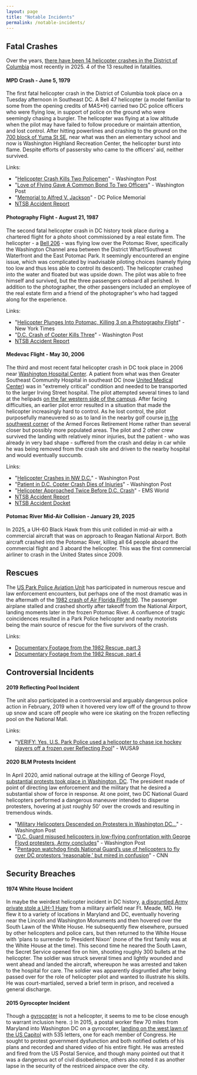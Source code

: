 ```yaml
---
layout: page
title: "Notable Incidents"
permalink: /notable-incidents/
---
```



## Fatal Crashes 

Over the years, [there have been 14 helicopter crashes in the District of Columbia](https://www.ntsb.gov/Pages/ResultsV2.aspx?queryId=86228b01-f46f-41c4-b499-199473a615b2) most recently in 2025.  4 of the 13 resulted in fatalities.  

#### MPD Crash - June 5, 1979

The first fatal helicopter crash in the District of Columbia took place on a Tuesday afternoon in Southeast DC.  A Bell 47 helicopter (a model familiar to some from the opening credits of M*A*S*H) carried two DC police officers who were flying low, in support of police on the ground who were seemingly chasing a burgler.  The helicopter was flying at a low altitude when the pilot may have failed to follow procedure or maintain attention, and lost control.  After hitting powerlines and crashing to the ground on the [700 block of Yuma St SE](https://maps.app.goo.gl/p1z12LGPc6CekQ4w8), near what was then an elementary school and now is Washington Highland Recreation Center, the helicopter burst into flame.  Despite efforts of passersby who came to the officers' aid, neither survived.  

Links: 
- "[Helicopter Crash Kills Two Policemen](https://www.washingtonpost.com/archive/local/1979/06/07/helicopter-crash-kills-two-policemen/b5b8137a-a6a5-46d5-9737-2664714dbcda/)" - Washington Post
- "[Love of Flying Gave A Common Bond To Two Officers](https://www.washingtonpost.com/archive/local/1979/06/14/love-of-flying-gave-a-common-bond-to-two-officers/bfbdf73c-0995-497b-aa41-d0c42f3182af/)" - Washington Post
- "[Memorial to Alfred V. Jackson](https://www.dcpolicememorial.org/fallen-1979-jackson-a/)" - DC Police Memorial
- [NTSB Accident Report](https://www.ntsb.gov/Pages/brief.aspx?ev_id=36353&key=0)


#### Photography Flight - August 21, 1987

The second fatal helicopter crash in DC history took place during a chartered flight for a photo shoot commissioned by a real estate firm.  The helicopter - a [Bell 206](https://en.wikipedia.org/wiki/Bell_206) - was flying low over the Potomac River, specifically the Washington Channel area between the District Wharf/Southwest Waterfront and the East Potomac Park.  It seemingly encountered an engine issue, which was complicated by inadvisable piloting choices (namely flying too low and thus less able to control its descent).  The helicopter crashed into the water and floated but was upside down.  The pilot was able to free himself and survived, but the three passengers onboard all perished. In addition to the photographer, the other passengers included an employee of the real estate firm and a friend of the photographer's who had tagged along for the experience.  

Links:
- "[Helicopter Plunges Into Potomac, Killing 3 on a Photography Flight](https://www.nytimes.com/1987/08/22/us/helicopter-plunges-into-potomac-killing-3-on-a-photography-flight.html)" - New York Times
- "[D.C. Crash of Copter Kills Three](https://www.washingtonpost.com/archive/politics/1987/08/22/dc-crash-of-copter-kills-three/67116d0b-c8f5-4741-abc4-6be7829a2aef/)" - Washington Post
- [NTSB Accident Report](https://app.ntsb.gov/pdfgenerator/ReportGeneratorFile.ashx?EventID=20001213X31729&AKey=1&RType=Final&IType=FA)

#### Medevac Flight - May 30, 2006

The third and most recent fatal helicopter crash in DC took place in 2006 near [Washington Hospital Center](https://en.wikipedia.org/wiki/MedStar_Washington_Hospital_Center).  A patient from what was then Greater Southeast Community Hospital in southeast DC (now [United Medical Center](https://en.wikipedia.org/wiki/United_Medical_Center)) was in "extremely critical" condition and needed to be transported to the larger Irving Street hospital.  The pilot attempted several times to land at the helipads [on the far western side of the campus](https://maps.app.goo.gl/ajrnHeVnwjfHYiec9).  After facing difficulties, an earlier pilot error resulted in a situation that made the helicopter increasingly hard to control. As he lost control, the pilot purposefully maneuvered so as to land in the nearby golf course [in the southwest corner](https://maps.app.goo.gl/EjhKxKkqHKip1h1i8) of the Armed Forces Retirement Home rather than several closer but possibly more populated areas.  The pilot and 2 other crew survived the landing with relatively minor injuries, but the patient - who was already in very bad shape - suffered from the crash and delay in car while he was being removed from the crash site and driven to the nearby hospital and would eventually succumb.  

Links: 
- "[Helicopter Crashes in NW D.C.](https://www.washingtonpost.com/archive/local/2006/05/31/helicopter-crashes-in-nw-dc-span-classbankheadpatient-3-in-crew-hurt-flying-to-washington-hospital-centerspan/768e618b-cb88-4681-a95e-ccb3230ab8c4/)" - Washington Post
- "[Patient in D.C. Copter Crash Dies of Injuries](https://www.washingtonpost.com/archive/local/2006/06/01/patient-in-dc-copter-crash-dies-of-injuries-span-classbankheadpilot-credited-with-heroics-in-averting-bigger-disasterspan/e1de14d4-3a7d-407b-933b-15fc75b98d04/)" - Washington Post
- "[Helicopter Approached Twice Before D.C. Crash](https://www.hmpgloballearningnetwork.com/site/emsworld/news/10340453/helicopter-approached-twice-dc-crash)" - EMS World
- [NTSB Accident Report](https://data.ntsb.gov/carol-repgen/api/Aviation/ReportMain/GenerateNewestReport/63798/pdf)
- [NTSB Accident Docket](https://data.ntsb.gov/Docket?ProjectID=63798)


#### Potomac River Mid-Air Collision - January 29, 2025  

In 2025, a UH-60 Black Hawk from this unit collided in mid-air with a commercial aircraft that was on approach to Reagan National Airport. Both aircraft crashed into the Potomac River, killing all 64 people aboard the commercial flight and 3 aboard the helicopter.  This was the first commercial airliner to crash in the United States since 2009.  

## Rescues

The [US Park Police Aviation Unit](https://helicoptersofdc.com/helicopters/2-us-park-police-aviation-unit/) has participated in numerous rescue and law enforcement encounters, but perhaps one of the most dramatic was in the aftermath of the [1982 crash of Air Florida Flight 90](https://en.wikipedia.org/wiki/Air_Florida_Flight_90). The passenger airplane stalled and crashed shortly after takeoff from the National Airport, landing moments later in the frozen Potomac River. A confluence of tragic coincidences resulted in a Park Police helicopter and nearby motorists being the main source of rescue for the five survivors of the crash.

Links: 
- [Documentary Footage from the 1982 Rescue, part 3](https://www.youtube.com/watch?v=EIb8wfXGngA)
- [Documentary Footage from the 1982 Rescue, part 4](https://www.youtube.com/watch?v=I5nTuEzMpzo)


## Controversial Incidents

#### 2019 Reflecting Pool Incident

The unit also participated in a controversial and arguably dangerous police action in February, 2019 when it hovered very low off of the ground to throw up snow and scare off people who were ice skating on the frozen reflecting pool on the National Mall.

Links: 
- "[VERIFY: Yes, U.S. Park Police used a helicopter to chase ice hockey players off a frozen over Reflecting Pool](https://www.wusa9.com/article/news/verify-yes-us-park-police-used-a-helicopter-to-chase-ice-hockey-players-off-a-frozen-over-reflecting-pool/65-3b699d02-bd70-46d7-9d26-06944b2dbd03)" - WUSA9


#### 2020 BLM Protests Incident

In April 2020, amid national outrage at the killing of George Floyd, [substantial protests took place in Washington, DC](https://en.wikipedia.org/wiki/George_Floyd_protests_in_Washington,_D.C.).  The president made of point of directing law enforcement and the military that he desired a substantial show of force in response.  At one point, two DC National Guard helicopters performed a dangerous maneuver intended to disperse protesters, hovering at just roughly 50' over the crowds and resulting in tremendous winds.  


- "[Military Helicopters Descended on Protesters in Washington DC...](https://www.washingtonpost.com/graphics/2020/investigations/helicopter-protests-washington-dc-national-guard/)" - Washington Post
- "[D.C. Guard misused helicopters in low-flying confrontation with George Floyd protesters, Army concludes](https://www.washingtonpost.com/national-security/2021/04/15/dc-guard-helicopter-george-floyd-protest/)" - Washington Post
- "[Pentagon watchdog finds National Guard’s use of helicopters to fly over DC protestors ‘reasonable,’ but mired in confusion](https://www.cnn.com/2021/05/28/politics/pentagon-national-guard-helicopter-dc-protests/index.html)" - CNN


## Security Breaches

#### 1974 White House Incident 

In maybe the weirdest helicopter incident in DC history, [a disgruntled Army private stole a UH-1 Huey](https://en.wikipedia.org/wiki/1974_White_House_helicopter_incident) from a military airfield near Ft. Meade, MD.  He flew it to a variety of locations in Maryland and DC, eventually hovering near the Lincoln and Washington Monuments and then hovered over the South Lawn of the White House.  He subsequently flew elsewhere, pursued by other helicopters and police cars, but then returned to the White House with 'plans to surrender to President Nixon' (none of the first family was at the White House at the time).  This second time he neared the South Lawn, the Secret Service opened fire on him, shooting roughly 300 bullets at the helicopter.  The soldier was struck several times and lightly wounded and went ahead and landed the aircraft, whereupon he was arrested and taken to the hospital for care.  The soldier was apparently disgruntled after being passed over for the role of helicopter pilot and wanted to illustrate his skills.  He was court-martialed, served a brief term in prison, and received a general discharge.   


#### 2015 Gyrocopter Incident 

Though a [gyrocopter](https://en.wikipedia.org/wiki/Autogyro) is not a helicopter, it seems to me to be close enough to warrant inclusion here.  :)  In 2015, a postal worker flew 70 miles from Maryland into Washington DC on a gyrocopter, [landing on the west lawn of the US Capitol](https://en.wikipedia.org/wiki/Doug_Hughes_(activist)) with 535 letters, one for each member of Congress.  He sought to protest government dysfunction and both notified outlets of his plans and recorded and shared video of his entire flight.  He was arrested and fired from the US Postal Service, and though many pointed out that it was a dangerous act of civil disobedience, others also noted it as another lapse in the security of the restriced airspace over the city.  





